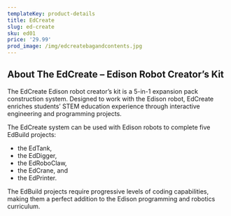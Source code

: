 ```yaml
---
templateKey: product-details
title: EdCreate
slug: ed-create
sku: ed01
price: '29.99'
prod_image: /img/edcreatebagandcontents.jpg
---
```

## About The EdCreate – Edison Robot Creator’s Kit

The EdCreate Edison robot creator’s kit is a 5-in-1 expansion pack construction system. Designed to work with the Edison robot, EdCreate enriches students’ STEM education experience through interactive engineering and programming projects.

The EdCreate system can be used with Edison robots to complete five EdBuild projects:

* the EdTank,
* the EdDigger,
* the EdRoboClaw,
* the EdCrane, and
* the EdPrinter.

The EdBuild projects require progressive levels of coding capabilities, making them a perfect addition to the Edison programming and robotics curriculum.
